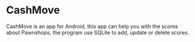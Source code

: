 # CashMove
CashMove is an app for Android, this app can help you with the scores about Pawnshops, the program use SQLite to add, update or delete scores.
